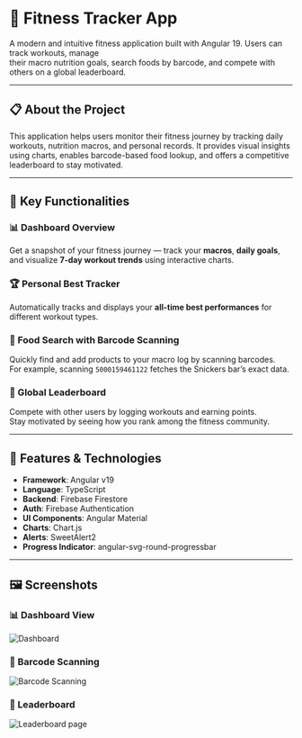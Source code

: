 # 💪 Fitness Tracker App

A modern and intuitive fitness application built with Angular 19. Users can track workouts, manage  
their macro nutrition goals, search foods by barcode, and compete with others on a global leaderboard.

---

## 📋 About the Project

This application helps users monitor their fitness journey by tracking daily workouts, nutrition macros, and personal records. It provides visual insights using charts, enables barcode-based food lookup, and offers a competitive leaderboard to stay motivated.

---

## 🧠 Key Functionalities

### 📊 Dashboard Overview

Get a snapshot of your fitness journey — track your **macros**, **daily goals**, and visualize **7-day workout trends** using interactive charts.

### 🏆 Personal Best Tracker

Automatically tracks and displays your **all-time best performances** for different workout types.

### 🍫 Food Search with Barcode Scanning

Quickly find and add products to your macro log by scanning barcodes.  
For example, scanning `5000159461122` fetches the Snickers bar’s exact data.

### 🏅 Global Leaderboard

Compete with other users by logging workouts and earning points.  
Stay motivated by seeing how you rank among the fitness community.

---

## 🚀 Features & Technologies

- **Framework**: Angular v19
- **Language**: TypeScript
- **Backend**: Firebase Firestore
- **Auth**: Firebase Authentication
- **UI Components**: Angular Material
- **Charts**: Chart.js
- **Alerts**: SweetAlert2
- **Progress Indicator**: angular-svg-round-progressbar

---

## 🖼️ Screenshots

### 📊 Dashboard View

![Dashboard](./assets/images/dashboard.png)

### 🍫 Barcode Scanning

![Barcode Scanning](./assets/images/barcode.png)

### 🍫 Leaderboard

![Leaderboard page](./assets/images/leaderboard.png)
